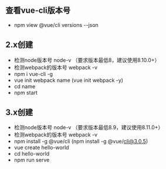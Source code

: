 ## 查看vue-cli版本号

-   npm view @vue/cli versions --json


## 2.x创建

-   检测node版本号 node-v （要求版本最低8，建议使用8.10.0+）
-   检测webpack的版本号 webpack -v
-   npm i vue-cli -g
-   vue init webpack name (vue init webpack -y)
-   cd name
-   npm start


## 3.x创建

-   检测node版本号 node-v （要求版本最低8.9，建议使用8.11.0+）
-   检测webpack的版本号 webpack -v
-   npm install -g @vue/cli (npm install -g @vue/cli@3.0.5)
-   vue create hello-world
-   cd hello-world
-   npm run serve